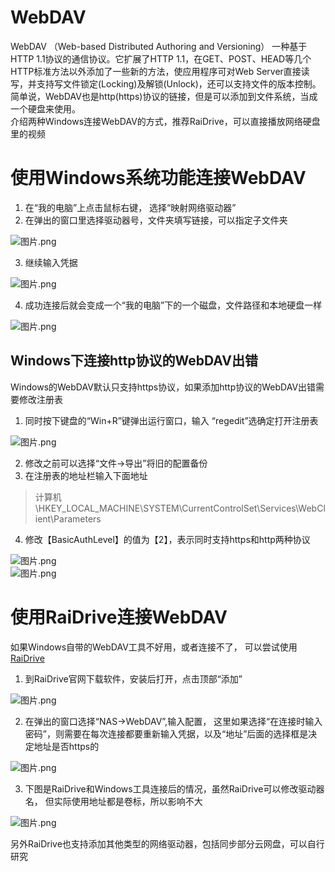 <a name="hHECl"></a>
# WebDAV
WebDAV （Web-based Distributed Authoring and Versioning） 一种基于 HTTP 1.1协议的通信协议。它扩展了HTTP 1.1，在GET、POST、HEAD等几个HTTP标准方法以外添加了一些新的方法，使应用程序可对Web Server直接读写，并支持写文件锁定(Locking)及解锁(Unlock)，还可以支持文件的版本控制。  <br />简单说，WebDAV也是http(https)协议的链接，但是可以添加到文件系统，当成一个硬盘来使用。<br />介绍两种Windows连接WebDAV的方式，推荐RaiDrive，可以直接播放网络硬盘里的视频
<a name="H72sd"></a>
# 使用Windows系统功能连接WebDAV

1. 在“我的电脑”上点击鼠标右键， 选择“映射网络驱动器”
2. 在弹出的窗口里选择驱动器号，文件夹填写链接，可以指定子文件夹

![图片.png](https://cdn.nlark.com/yuque/0/2023/png/12831520/1675947206750-c9ceaf73-88fe-47c7-909e-05417db5d0cc.png#averageHue=%23fbfafa&clientId=uaef943f3-9e48-4&from=paste&height=335&id=u8f8de0f1&name=%E5%9B%BE%E7%89%87.png&originHeight=460&originWidth=612&originalType=binary&ratio=1&rotation=0&showTitle=false&size=25208&status=done&style=none&taskId=uf6a12e6c-2d07-4a25-9acd-ea504e464e6&title=&width=446)

3. 继续输入凭据

![图片.png](https://cdn.nlark.com/yuque/0/2023/png/12831520/1675947453932-6b9d1132-e514-49e8-b0a6-ddd400a89cd4.png#averageHue=%23f9f9f9&clientId=uaef943f3-9e48-4&from=paste&height=321&id=u90df267b&name=%E5%9B%BE%E7%89%87.png&originHeight=353&originWidth=456&originalType=binary&ratio=1&rotation=0&showTitle=false&size=16035&status=done&style=none&taskId=u7bbd1734-8632-4e8e-8718-22e9e73ab65&title=&width=415)

4. 成功连接后就会变成一个“我的电脑”下的一个磁盘，文件路径和本地硬盘一样

![图片.png](https://cdn.nlark.com/yuque/0/2023/png/12831520/1675947521471-dc0ecbbb-bbdc-4f7b-8906-3e2fcf814128.png#averageHue=%23fefdfd&clientId=uaef943f3-9e48-4&from=paste&height=80&id=uc71e266f&name=%E5%9B%BE%E7%89%87.png&originHeight=115&originWidth=678&originalType=binary&ratio=1&rotation=0&showTitle=false&size=6417&status=done&style=none&taskId=u6631e495-055a-46dc-91c9-fcb3c5dc9a5&title=&width=473)
<a name="zLAEw"></a>
## Windows下连接http协议的WebDAV出错
 Windows的WebDAV默认只支持https协议，如果添加http协议的WebDAV出错需要修改注册表

1. 同时按下键盘的“Win+R”键弹出运行窗口，输入 “regedit”选确定打开注册表 

![图片.png](https://cdn.nlark.com/yuque/0/2023/png/12831520/1675947947397-2d95e78c-1183-46ac-aed9-9fa70a79657b.png#averageHue=%23f6f6f4&clientId=uaef943f3-9e48-4&from=paste&height=226&id=udca01517&name=%E5%9B%BE%E7%89%87.png&originHeight=226&originWidth=394&originalType=binary&ratio=1&rotation=0&showTitle=false&size=12549&status=done&style=none&taskId=u158078af-0611-4115-ab9d-dea791d31b2&title=&width=394)

2. 修改之前可以选择“文件->导出”将旧的配置备份
3. 在注册表的地址栏输入下面地址
>   计算机\HKEY_LOCAL_MACHINE\SYSTEM\CurrentControlSet\Services\WebClient\Parameters

4. 修改【BasicAuthLevel】的值为【2】，表示同时支持https和http两种协议

![图片.png](https://cdn.nlark.com/yuque/0/2023/png/12831520/1675949672084-9882a8fd-e815-4d9f-b6aa-980cc33e4295.png#averageHue=%23f9f5f2&clientId=u426d6f73-dea8-4&from=paste&height=274&id=u37cb6efd&name=%E5%9B%BE%E7%89%87.png&originHeight=423&originWidth=948&originalType=binary&ratio=1&rotation=0&showTitle=false&size=63125&status=done&style=none&taskId=ude5a7242-04aa-4be1-89ad-9009f62f670&title=&width=613)<br />![图片.png](https://cdn.nlark.com/yuque/0/2023/png/12831520/1675948173803-8f20d101-7175-46a8-9473-6a59a713f470.png#averageHue=%23edeceb&clientId=uaef943f3-9e48-4&from=paste&height=229&id=u07f677ff&name=%E5%9B%BE%E7%89%87.png&originHeight=249&originWidth=379&originalType=binary&ratio=1&rotation=0&showTitle=false&size=11321&status=done&style=none&taskId=u71487ef6-c4b1-4cff-91e9-73bbb63d360&title=&width=349)

<a name="jfmj3"></a>
# 使用RaiDrive连接WebDAV
如果Windows自带的WebDAV工具不好用，或者连接不了， 可以尝试使用[RaiDrive](https://www.raidrive.com/)

1. 到RaiDrive官网下载软件，安装后打开，点击顶部“添加”

![图片.png](https://cdn.nlark.com/yuque/0/2023/png/12831520/1675948653151-b21d4ef6-04dc-49af-99c7-5c81b000cabc.png#averageHue=%23333232&clientId=u9804deac-cff4-4&from=paste&height=181&id=u17ee1080&name=%E5%9B%BE%E7%89%87.png&originHeight=181&originWidth=734&originalType=binary&ratio=1&rotation=0&showTitle=false&size=14396&status=done&style=none&taskId=ua11ff4c8-029b-42a5-95e0-9eb3005e46a&title=&width=734)

2. 在弹出的窗口选择“NAS->WebDAV”,输入配置， 这里如果选择“在连接时输入密码”，则需要在每次连接都要重新输入凭据，以及“地址”后面的选择框是决定地址是否https的

![图片.png](https://cdn.nlark.com/yuque/0/2023/png/12831520/1675949070497-e5eb2cfd-be8b-4a1c-b2c7-67102ef1ff17.png#averageHue=%23323232&clientId=u9804deac-cff4-4&from=paste&height=539&id=ucc0e6be1&name=%E5%9B%BE%E7%89%87.png&originHeight=640&originWidth=729&originalType=binary&ratio=1&rotation=0&showTitle=false&size=63997&status=done&style=none&taskId=u103b1871-b725-4bd6-8a75-7152900f0c7&title=&width=614)

3. 下图是RaiDrive和Windows工具连接后的情况，虽然RaiDrive可以修改驱动器名， 但实际使用地址都是卷标，所以影响不大

![图片.png](https://cdn.nlark.com/yuque/0/2023/png/12831520/1675948592457-9c293ff4-6ce5-4b55-8add-a84ffc9074d4.png#averageHue=%23f8f7f6&clientId=u9804deac-cff4-4&from=paste&height=101&id=ub8dcc404&name=%E5%9B%BE%E7%89%87.png&originHeight=101&originWidth=571&originalType=binary&ratio=1&rotation=0&showTitle=false&size=10598&status=done&style=none&taskId=u3f816fae-2f7a-4588-8f32-7bd3100d922&title=&width=571)

另外RaiDrive也支持添加其他类型的网络驱动器，包括同步部分云网盘，可以自行研究
